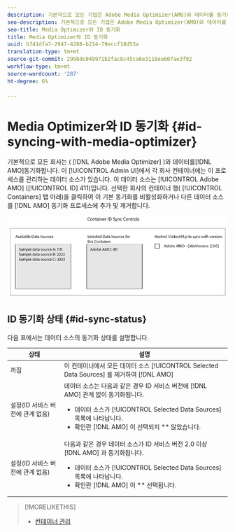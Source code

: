 ```yaml
---
description: 기본적으로 모든 기업은 Adobe Media Optimizer(AMO)와 데이터를 동기화합니다. 관리 UI에서 각 회사 컨테이너에는 이 프로세스를 관리하는 데이터 소스가 있습니다. 이 데이터 소스는 Adobe AMO(ID 411)입니다. 선택한 회사의 컨테이너 행(컨테이너 탭 아래)을 클릭하여 이 기본 동기화를 비활성화하거나 다른 데이터 소스를 AMO 동기화 프로세스에 추가 및 제거합니다.
seo-description: 기본적으로 모든 기업은 Adobe Media Optimizer(AMO)와 데이터를 동기화합니다. 관리 UI에서 각 회사 컨테이너에는 이 프로세스를 관리하는 데이터 소스가 있습니다. 이 데이터 소스는 Adobe AMO(ID 411)입니다. 선택한 회사의 컨테이너 행(컨테이너 탭 아래)을 클릭하여 이 기본 동기화를 비활성화하거나 다른 데이터 소스를 AMO 동기화 프로세스에 추가 및 제거합니다.
seo-title: Media Optimizer와 ID 동기화
title: Media Optimizer와 ID 동기화
uuid: b741dfa7-2947-4288-b214-79eccf18d53a
translation-type: tm+mt
source-git-commit: 2998dc049971b2fac8c45ca6e3118ea607ae3f92
workflow-type: tm+mt
source-wordcount: '287'
ht-degree: 6%

---
```



# Media Optimizer와 ID 동기화 {#id-syncing-with-media-optimizer}

기본적으로 모든 회사는 ( [!DNL Adobe Media Optimizer] )와 데이터를[!DNL AMO]동기화합니다. 이 [!UICONTROL Admin UI]에서 각 회사 컨테이너에는 이 프로세스를 관리하는 데이터 소스가 있습니다. 이 데이터 소스는 [!UICONTROL Adobe AMO] ([!UICONTROL ID] 411)입니다. 선택한 회사의 컨테이너 행( [!UICONTROL Containers] 탭 아래)을 클릭하여 이 기본 동기화를 비활성화하거나 다른 데이터 소스를 [!DNL AMO] 동기화 프로세스에 추가 및 제거합니다.

![](assets/id-sync.png)

## ID 동기화 상태 {#id-sync-status}

다음 표에서는 데이터 소스의 동기화 상태를 설명합니다.

| 상태 | 설명 |
|------ | -------- |
| 꺼짐 | 이 컨테이너에서 모든 데이터 소스 [!UICONTROL Selected Data Sources] 를 제거하여 [!DNL AMO] |
| 설정(ID 서비스 버전에 관계 없음) | 데이터 소스는 다음과 같은 경우 ID 서비스 버전에 [!DNL AMO] 관계 없이 동기화됩니다. <ul><li>데이터 소스가 [!UICONTROL Selected Data Sources] 목록에 나타납니다.</li><li>확인란 [!DNL AMO] 이 선택되지 ** 않았습니다.</li></ul> |
| 설정(ID 서비스 버전에 관계 없음) | 다음과 같은 경우 데이터 소스가 ID 서비스 버전 2.0 이상 [!DNL AMO] 과 동기화됩니다. <ul><li>데이터 소스가 [!UICONTROL Selected Data Sources] 목록에 나타납니다.</li><li>확인란 [!DNL AMO] 이 ** 선택됩니다.</li></ul> |

>[!MORELIKETHIS]
>
>* [컨테이너 관리](../companies/admin-manage-containers.md#task_61DB5CEECC5049DD8D059C642AC3F967)

